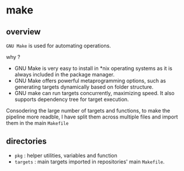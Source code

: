 # make

## overview

`GNU Make` is used for automating operations.  

why ? 
- GNU Make is very easy to install in *nix operating systems as it is always included in the package manager.
- GNU Make offers powerful metaprogramming options, such as generating targets dynamically based on folder structure.
- GNU make can run targets concurrently, maximizing speed. It also supports dependency tree for target execution.

Consodering the large number of targets and functions, to make the pipeline more readble, I have split them across multiple files and import them in the main `Makefile`

## directories

- `pkg` : helper utilities, variables and function
- `targets` : main targets imported in repositories' main `Makefile`.